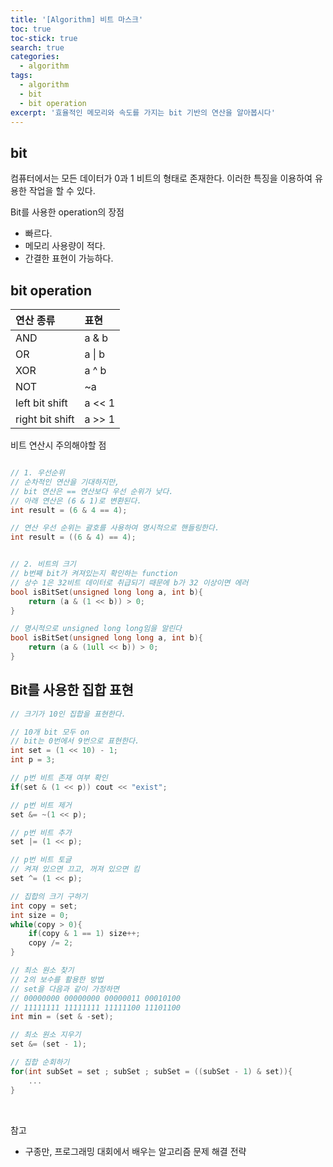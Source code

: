 ```yaml
---
title: '[Algorithm] 비트 마스크'
toc: true
toc-stick: true
search: true
categories:
  - algorithm
tags:
  - algorithm
  - bit
  - bit operation
excerpt: '효율적인 메모리와 속도를 가지는 bit 기반의 연산을 알아봅시다'
---
```


## bit  

컴퓨터에서는 모든 데이터가 0과 1 비트의 형태로 존재한다.
이러한 특징을 이용하여 유용한 작업을 할 수 있다.

Bit를 사용한 operation의 장점  
- 빠르다.
- 메모리 사용량이 적다.
- 간결한 표현이 가능하다.

## bit operation

|연산 종류|표현|
|:-------|:---|
|AND|a & b|
|OR|a \| b|
|XOR|a ^ b|
|NOT| ~a |
|left bit shift| a << 1 |
|right bit shift| a >> 1 |


비트 연산시 주의해야할 점

``` cpp

// 1. 우선순위
// 순차적인 연산을 기대하지만,
// bit 연산은 == 연산보다 우선 순위가 낮다.
// 아래 연산은 (6 & 1)로 변환된다. 
int result = (6 & 4 == 4);

// 연산 우선 순위는 괄호를 사용하여 명시적으로 핸들링한다.
int result = ((6 & 4) == 4);


// 2. 비트의 크기
// b번째 bit가 켜져있는지 확인하는 function
// 상수 1은 32비트 데이터로 취급되기 때문에 b가 32 이상이면 에러
bool isBitSet(unsigned long long a, int b){
	return (a & (1 << b)) > 0;
}

// 명시적으로 unsigned long long임을 알린다
bool isBitSet(unsigned long long a, int b){
	return (a & (1ull << b)) > 0;
}
```

## Bit를 사용한 집합 표현

``` cpp
// 크기가 10인 집합을 표현한다.

// 10개 bit 모두 on
// bit는 0번에서 9번으로 표현한다.
int set = (1 << 10) - 1;
int p = 3;

// p번 비트 존재 여부 확인
if(set & (1 << p)) cout << "exist";

// p번 비트 제거
set &= ~(1 << p);

// p번 비트 추가
set |= (1 << p);

// p번 비트 토글
// 켜져 있으면 끄고, 꺼져 있으면 킴
set ^= (1 << p);

// 집합의 크기 구하기
int copy = set;
int size = 0;
while(copy > 0){
	if(copy & 1 == 1) size++;
	copy /= 2;
}

// 최소 원소 찾기
// 2의 보수를 활용한 방법
// set을 다음과 같이 가정하면
// 00000000 00000000 00000011 00010100
// 11111111 11111111 11111100 11101100
int min = (set & -set);

// 최소 원소 지우기
set &= (set - 1);

// 집합 순회하기
for(int subSet = set ; subSet ; subSet = ((subSet - 1) & set)){
	...
}
```

<br/>

참고
- 구종만, 프로그래밍 대회에서 배우는 알고리즘 문제 해결 전략
